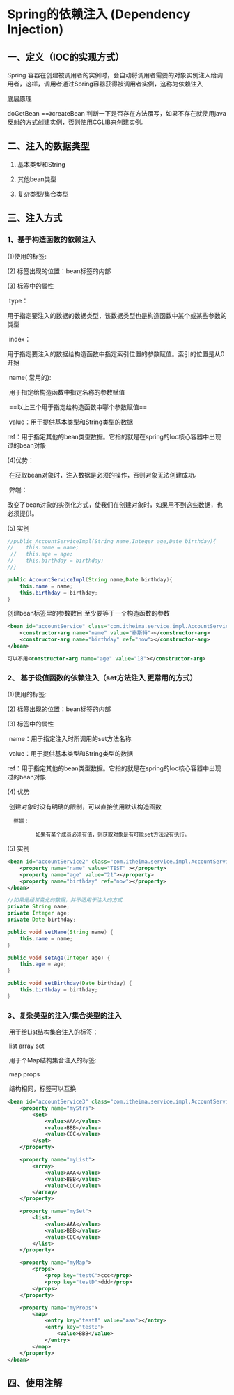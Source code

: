 #  Spring的依赖注入  (Dependency Injection)

## 一、定义（IOC的实现方式）

Spring 容器在创建被调用者的实例时，会自动将调用者需要的对象实例注入给调用者，这样，调用者通过Spring容器获得被调用者实例，这称为依赖注入

底层原理

doGetBean ==》createBean
    判断一下是否存在方法覆写，如果不存在就使用java反射的方式创建实例，否则使用CGLIB来创建实例。



## 二、注入的数据类型

1. 基本类型和String

2. 其他bean类型

3. 复杂类型/集合类型



## 三、注入方式

### 1、基于构造函数的依赖注入

(1)使用的标签:   <constructor-arg>

(2) 标签出现的位置：bean标签的内部

(3) 标签中的属性

​            type：

​					用于指定要注入的数据的数据类型，该数据类型也是构造函数中某个或某些参数的类型

​            index：

​					用于指定要注入的数据给构造函数中指定索引位置的参数赋值。索引的位置是从0开始

​            name( 常用的):

​					用于指定给构造函数中指定名称的参数赋值               

​           ==以上三个用于指定给构造函数中哪个参数赋值==



​            value：用于提供基本类型和String类型的数据

​            ref：用于指定其他的bean类型数据。它指的就是在spring的Ioc核心容器中出现过的bean对象

(4)优势：

​    在获取bean对象时，注入数据是必须的操作，否则对象无法创建成功。

​	弊端：

​    改变了bean对象的实例化方式，使我们在创建对象时，如果用不到这些数据，也必须提供。

(5) 实例

```java
//public AccountServiceImpl(String name,Integer age,Date birthday){
//    this.name = name;
 //   this.age = age;
//    this.birthday = birthday;
//}

public AccountServiceImpl(String name,Date birthday){
    this.name = name;
    this.birthday = birthday;
}	
```

创建bean标签里的参数数目   至少要等于一个构造函数的参数

```xml
<bean id="accountService" class="com.itheima.service.impl.AccountServiceImpl">
    <constructor-arg name="name" value="泰斯特"></constructor-arg>
    <constructor-arg name="birthday" ref="now"></constructor-arg>
</bean>

可以不用<constructor-arg name="age" value="18"></constructor-arg>
```



### 2、 基于设值函数的依赖注入（set方法注入     更常用的方式）

(1)使用的标签:  <property>

(2) 标签出现的位置：bean标签的内部

(3) 标签中的属性

​        name：用于指定注入时所调用的set方法名称

​        value：用于提供基本类型和String类型的数据

​        ref：用于指定其他的bean类型数据。它指的就是在spring的Ioc核心容器中出现过的bean对象

(4)    优势

​      	 	 创建对象时没有明确的限制，可以直接使用默认构造函数

  	  弊端：

   	    	 如果有某个成员必须有值，则获取对象是有可能set方法没有执行。

(5) 实例

```xml
<bean id="accountService2" class="com.itheima.service.impl.AccountServiceImpl2">
    <property name="name" value="TEST" ></property>
    <property name="age" value="21"></property>
    <property name="birthday" ref="now"></property>
</bean>
```

```java
//如果是经常变化的数据，并不适用于注入的方式
private String name;
private Integer age;
private Date birthday;

public void setName(String name) {
    this.name = name;
}

public void setAge(Integer age) {
    this.age = age;
}

public void setBirthday(Date birthday) {
    this.birthday = birthday;
}
```



### 3、复杂类型的注入/集合类型的注入

​    用于给List结构集合注入的标签：

​        list array set

​    用于个Map结构集合注入的标签:

​        map  props

​    结构相同，标签可以互换

```xml
<bean id="accountService3" class="com.itheima.service.impl.AccountServiceImpl3">
    <property name="myStrs">
        <set>
            <value>AAA</value>
            <value>BBB</value>
            <value>CCC</value>
        </set>
    </property>

    <property name="myList">
        <array>
            <value>AAA</value>
            <value>BBB</value>
            <value>CCC</value>
        </array>
    </property>

    <property name="mySet">
        <list>
            <value>AAA</value>
            <value>BBB</value>
            <value>CCC</value>
        </list>
    </property>

    <property name="myMap">
        <props>
            <prop key="testC">ccc</prop>
            <prop key="testD">ddd</prop>
        </props>
    </property>

    <property name="myProps">
        <map>
            <entry key="testA" value="aaa"></entry>
            <entry key="testB">
                <value>BBB</value>
            </entry>
        </map>
    </property>
</bean>
```



## 四、使用注解

